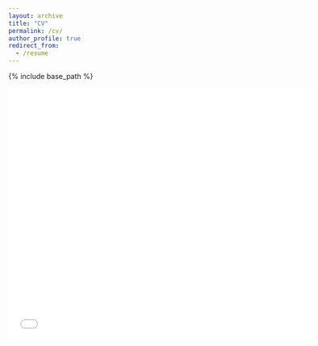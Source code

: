 ```yaml
---
layout: archive
title: "CV"
permalink: /cv/
author_profile: true
redirect_from:
  - /resume
---
```


{% include base_path %}

<embed src="{{ site.baseurl }}/files/Aditya_Kane_Resume.pdf" type="application/pdf" width="600px" height="500px"/>